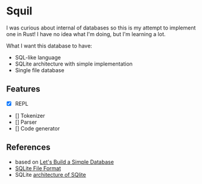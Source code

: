 # Squil

I was curious about internal of databases so this is my attempt to implement one in Rust!
I have no idea what I'm doing, but I'm learning a lot.

What I want this database to have:

- SQL-like language
- SQLite architecture with simple implementation
- Single file database

## Features

- [x] REPL
- [] Tokenizer
- [] Parser
- [] Code generator

## References

- based on [Let's Build a Simple Database](https://cstack.github.io/db_tutorial/)
- [SQLite File Format](https://www.sqlite.org/fileformat.html)
- SQLite [architecture of SQlite](https://www.sqlite.org/arch.html)
